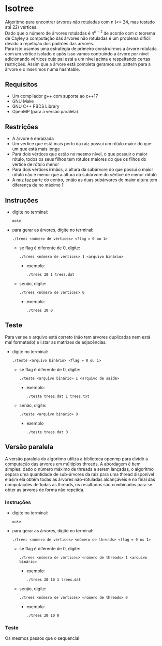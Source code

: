 # Isotree

Algoritmo para encontrar árvores não rotuladas com n (<= 24, mas testado até 22) vértices. <br>
Dado que o número de árvores rotuladas é $n^{n - 2}$ de acordo com o teorema de Cayley a computação das árvores não rotuladas é um problema difícil devido a repetição dos padrões das árvores. <br>
Para isto usamos uma estratégia de primeiro construírmos a árvore rotulada com um vértice isolado e após isso vamos contruindo a árvore
por nível adicionando vértices cujo pai está a um nível acima e respeitando certas restrições.
Assim que a árvore está completa geramos um pattern para a árvore e o inserimos numa hashtable.

## Requisitos
- Um compilador g++ com suporte ao c++17
- GNU Make
- GNU C++ PBDS Library
- OpenMP (para a versão paralela)

## Restrições
- A árvore é enraizada
- Um vértice que está mais perto da raíz possui um rótulo maior do que um que está mais longe
- Para dois vértices que estão no mesmo nível, o que possuir o maior rótulo, todos os seus filhos tem rótulos maiores do que os filhos do vértice de rótulo menor
- Para dois vértices irmãos, a altura da subárvore do que possui o maior rótulo não é menor que a altura da subárvore do vértice de menor rótulo
- A raíz faz parte do centro, então as duas subárvores de maior altura tem diferença de no máximo 1

## Instruções

- digite no terminal:
	```
	make
	```
- para gerar as árvores, digite no terminal:
	```
	./trees <número de vértices> <flag = 0 ou 1>
	```
	- se flag é diferente de 0, digite: 
		```
		./trees <número de vértices> 1 <arquivo binário>
		```
		- exemplo: 
			```
			./trees 20 1 trees.dat
			```
	- senão, digite:
		```
		./trees <número de vértices> 0
		```
		- exemplo:
			```
			./trees 20 0
			```
## Teste

Para ver se o arquivo está correto (não tem árvores duplicadas nem está mal formatado) e listar as matrizes de adjacências.

- digite no terminal: 
	```
	./teste <arquivo binário> <flag = 0 ou 1>	
	```
	- se flag é diferente de 0, digite: 
		```
		./teste <arquivo binário> 1 <arquivo de saida>
		```
		- exemplo:
			```
			./teste trees.dat 1 trees.txt
			```
	- senão, digite: 
		```
		./teste <arquivo binário> 0
		```
		- exemplo
			```
			./teste trees.dat 0
			```

## Versão paralela
A versão paralela do algoritmo utiliza a biblioteca openmp para dividir a computação das árvores em múltiplos threads. 
A abordagem é bem simples: dado o número máximo de threads a serem lançadas, o algoritmo separa uma quantidade de sub-árvores da raiz para uma thread disponível e asim ela obtém todas as árvores não-rotuladas alcançáveis e no final das computações de todas as threads, os resultados são combinados para se obter as árvores de forma não repetida.

### Instruções

- digite no terminal:
	```
	make
	```
- para gerar as árvores, digite no terminal:
	```
	./trees <número de vértices> <número de threads> <flag = 0 ou 1>
	```
	- se flag é diferente de 0, digite: 
		```
		./trees <número de vértices> <número de threads> 1 <arquivo binário>
		```
		- exemplo: 
			```
			./trees 20 10 1 trees.dat
			```
	- senão, digite:
		```
		./trees <número de vértices> <número de threads> 0
		```
		- exemplo:
			```
			./trees 20 10 0

### Teste
Os mesmos passos que o sequencial